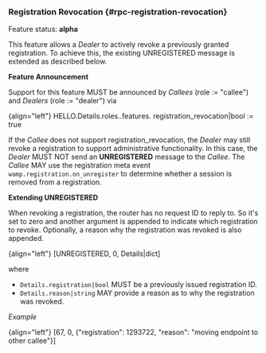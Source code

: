 ### Registration Revocation {#rpc-registration-revocation}

Feature status: **alpha**

This feature allows a *Dealer* to actively revoke a previously granted registration.
To achieve this, the existing UNREGISTERED message is extended as described below.

**Feature Announcement**

Support for this feature MUST be announced by *Callees* (role := "callee") and *Dealers* (role := "dealer") via

{align="left"}
        HELLO.Details.roles.<role>.features.
             registration_revocation|bool := true

If the *Callee* does not support registration_revocation, the *Dealer* may still revoke a registration to support administrative functionality. In this case, the *Dealer* MUST NOT send an **UNREGISTERED** message to the *Callee*. The *Callee* MAY use the registration meta event `wamp.registration.on_unregister` to determine whether a session is removed from a registration.

**Extending UNREGISTERED**

When revoking a registration, the router has no request ID to reply to. So it's set to zero and another argument is appended to indicate which registration to revoke. Optionally, a reason why the registration was revoked is also appended.

{align="left"}
        [UNREGISTERED, 0, Details|dict]

where

 * `Details.registration|bool` MUST be a previously issued registration ID.
 * `Details.reason|string` MAY provide a reason as to why the registration was revoked.

*Example*

{align="left"}
        [67, 0, {"registration": 1293722, "reason": "moving endpoint to other callee"}]
